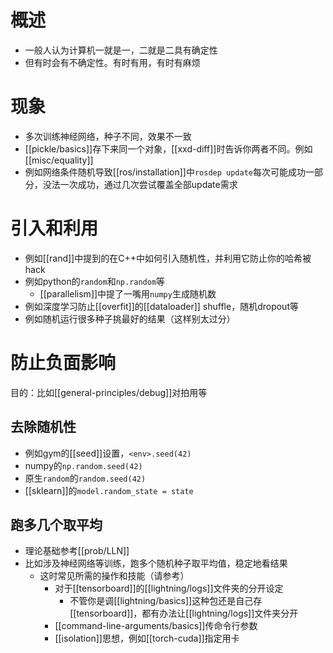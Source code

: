 # 概述
- 一般人认为计算机一就是一，二就是二具有确定性
- 但有时会有不确定性。有时有用，有时有麻烦
# 现象
- 多次训练神经网络，种子不同，效果不一致
- [[pickle/basics]]存下来同一个对象，[[xxd-diff]]时告诉你两者不同。例如[[misc/equality]]
- 例如网络条件随机导致[[ros/installation]]中`rosdep update`每次可能成功一部分，没法一次成功，通过几次尝试覆盖全部update需求
# 引入和利用
- 例如[[rand]]中提到的在C++中如何引入随机性，并利用它防止你的哈希被hack
- 例如python的`random`和`np.random`等
  - [[parallelism]]中提了一嘴用`numpy`生成随机数
- 例如深度学习防止[[overfit]]的[[dataloader]] shuffle，随机dropout等
- 例如随机运行很多种子挑最好的结果（这样别太过分）
# 防止负面影响
目的：比如[[general-principles/debug]]对拍用等
## 去除随机性
- 例如gym的[[seed]]设置，`<env>.seed(42)`
- numpy的`np.random.seed(42)`
- 原生`random`的`random.seed(42)`
- [[sklearn]]的`model.random_state = state`
## 跑多几个取平均
- 理论基础参考[[prob/LLN]]
- 比如涉及神经网络等训练，跑多个随机种子取平均值，稳定地看结果
  - 这时常见所需的操作和技能（请参考）
    - 对于[[tensorboard]]的[[lightning/logs]]文件夹的分开设定
      - 不管你是调[[lightning/basics]]这种包还是自己存[[tensorboard]]，都有办法让[[lightning/logs]]文件夹分开
    - [[command-line-arguments/basics]]传命令行参数
    - [[isolation]]思想，例如[[torch-cuda]]指定用卡